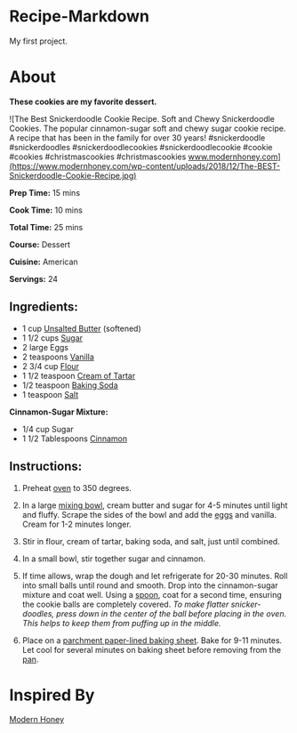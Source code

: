 # Recipe-Markdown
My first project.

# About

**These cookies are my favorite dessert.**

![The Best Snickerdoodle Cookie Recipe. Soft and Chewy Snickerdoodle Cookies. The popular cinnamon-sugar soft and chewy sugar cookie recipe. A recipe that has been in the family for over 30 years! #snickerdoodle #snickerdoodles #snickerdoodlecookies #snickerdoodlecookie #cookie #cookies #christmascookies #christmascookies www.modernhoney.com](https://www.modernhoney.com/wp-content/uploads/2018/12/The-BEST-Snickerdoodle-Cookie-Recipe.jpg)

 **Prep Time:**
15  mins

**Cook Time:**
10  mins

**Total Time:**
25  mins

**Course:**  Dessert

**Cuisine:**  American

**Servings:**  24


## **Ingredients:**

-   1  cup  [Unsalted Butter](https://www.walmart.com/ip/Plugra-European-Style-Unsalted-Butter-8-oz-227g/153902693)  (softened)
-   1 1/2  cups  [Sugar](https://www.walmart.com/ip/2-Pack-Great-Value-Pure-Cane-Sugar-4-lb/698454167)
-   2  large  Eggs
-   2  teaspoons  [Vanilla](https://www.walmart.com/ip/Watkins-All-Natural-Original-Gourmet-Baking-Vanilla-Extract-2-fl-oz/479192660)
-   2 3/4  cup [Flour](https://www.walmart.com/ip/Great-Value-Self-Rising-Flour-5-lb/10402992)
-   1 1/2  teaspoon  [Cream of Tartar](https://www.walmart.com/ip/McCormick-Gourmet-All-Natural-Cream-Of-Tartar-2-62-oz/10535060)
-   1/2 teaspoon  [Baking Soda](https://www.walmart.com/ip/Baking-Soda-4-oz-ZIN-524708/762839254)
-   1  teaspoon  [Salt](https://www.walmart.com/ip/2-pack-Great-Value-Iodized-Salt-26-oz/373932397)

**Cinnamon-Sugar Mixture:**

-   1/4  cup  Sugar
-   1 1/2  Tablespoons  [Cinnamon](https://www.walmart.com/ip/McCormick-Ground-Cinnamon-7-12-oz/550652866)

## **Instructions:**

1.  Preheat [oven](https://www.walmart.com/ip/Magic-Chef-24-Electric-Wall-Oven-with-Convection/881641790) to 350 degrees.
    
2.  In a large [mixing bowl](https://www.walmart.com/ip/Crestware-1-1-2-qt-Stainless-Steel-Mixing-Bowl-Silver-Stainless-Steel-MB01/460524583), cream butter and sugar for 4-5 minutes until light and fluffy. Scrape the sides of the bowl and add the [eggs](https://www.walmart.com/ip/Marketside-Organic-Cage-Free-Brown-Eggs-Large-12-count-24-oz/48319448) and vanilla. Cream for 1-2 minutes longer.
    
3.  Stir in flour, cream of tartar, baking soda, and salt, just until combined.
    
4.  In a small bowl, stir together sugar and cinnamon.
    
5.  If time allows, wrap the dough and let refrigerate for 20-30 minutes. Roll into small balls until round and smooth. Drop into the cinnamon-sugar mixture and coat well. Using a [spoon](https://www.walmart.com/ip/Walco-1107-Length-7-In-Dessert-Spoon-Pack-of-24/361323514), coat for a second time, ensuring the cookie balls are completely covered. *To make flatter snicker-doodles, press down in the center of the ball before placing in the oven. This helps to keep them from puffing up in the middle.* 
    
6.  Place on a [parchment paper-lined baking sheet](https://www.walmart.com/ip/Reynolds-Parchment-Paper-Baking-Sheets-22-Count-12x16in/36531884). Bake for 9-11 minutes. Let cool for several minutes on baking sheet before removing from the [pan](https://www.walmart.com/ip/Mainstays-Medium-Cookie-Pan/14913186).

# Inspired By
[Modern Honey](https://www.modernhoney.com/the-best-snickerdoodle-cookie-recipe/)
